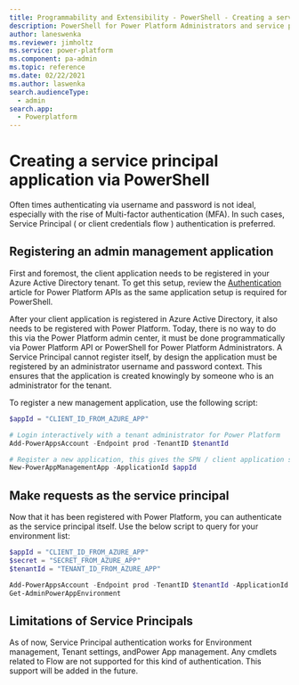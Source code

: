 ```yaml
---
title: Programmability and Extensibility - PowerShell - Creating a service princpal | Microsoft Docs
description: PowerShell for Power Platform Administrators and service principal authentication.
author: laneswenka
ms.reviewer: jimholtz
ms.service: power-platform
ms.component: pa-admin
ms.topic: reference
ms.date: 02/22/2021
ms.author: laswenka
search.audienceType: 
  - admin
search.app:
  - Powerplatform
---
```


# Creating a service principal application via PowerShell
Often times authenticating via username and password is not ideal, especially with the rise of Multi-factor authentication (MFA).  In such cases, Service Principal ( or client credentials flow ) authentication is preferred.

## Registering an admin management application
First and foremost, the client application needs to be registered in your Azure Active Directory tenant.  To get this setup, review the [Authentication](linkhere.co) article for Power Platform APIs as the same application setup is required for PowerShell.

After your client application is registered in Azure Active Directory, it also needs to be registered with Power Platform.  Today, there is no way to do this via the Power Platform admin center, it must be done programmatically via Power Platform API or PowerShell for Power Platform Administrators.  A Service Principal cannot register itself, by design the application must be registered by an administrator username and password context.  This ensures that the application is created knowingly by someone who is an administrator for the tenant.

To register a new management application, use the following script:
```PowerShell
$appId = "CLIENT_ID_FROM_AZURE_APP"

# Login interactively with a tenant administrator for Power Platform
Add-PowerAppsAccount -Endpoint prod -TenantID $tenantId 

# Register a new application, this gives the SPN / client application same permissions as a tenant admin
New-PowerAppManagementApp -ApplicationId $appId
```
## Make requests as the service principal 
Now that it has been registered with Power Platform, you can authenticate as the service principal itself.  Use the below script to query for your environment list:

```PowerShell
$appId = "CLIENT_ID_FROM_AZURE_APP"
$secret = "SECRET_FROM_AZURE_APP"
$tenantId = "TENANT_ID_FROM_AZURE_APP"

Add-PowerAppsAccount -Endpoint prod -TenantID $tenantId -ApplicationId $appId -ClientSecret $secret -Verbose
Get-AdminPowerAppEnvironment
```

## Limitations of Service Principals
As of now, Service Principal authentication works for Environment management, Tenant settings, andPower App management.  Any cmdlets related to Flow are not supported for this kind of authentication.  This support will be added in the future.